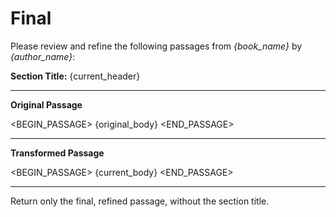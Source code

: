 # Final

Please review and refine the following passages from *{book_name}* by *{author_name}*:

**Section Title:** {current_header}

---

**Original Passage**

<BEGIN_PASSAGE>
{original_body}
<END_PASSAGE>

---

**Transformed Passage**

<BEGIN_PASSAGE>
{current_body}
<END_PASSAGE>

---

Return only the final, refined passage, without the section title.
